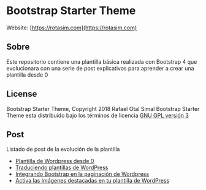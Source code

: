 # Bootstrap Starter Theme

Website: [https://rotasim.com](https://rotasim.com)

## Sobre

Este repositorio contiene una plantilla básica realizada con Bootstrap 4 que evolucionara con una serie de post explicativos para aprender a crear una plantilla desde 0


## License
Bootstrap Starter Theme, Copyright 2018 Rafael Otal Simal
Bootstrap Starter Theme esta distribuido bajo los términos de licencia [GNU GPL versión 3](https://www.gnu.org/licenses/gpl-3.0.html)

## Post

Listado de post de la evolución de la plantilla

- [Plantilla de Wordpress desde 0](https://rotasim.com/2018/09/plantilla-de-wordpress-desde-0/)
- [Traduciendo plantillas de WordPress](https://rotasim.com/2018/09/traduciendo-plantillas-de-wordpress/)
- [Integrando Bootstrap en la paginación de Wordpress](https://rotasim.com/2018/09/integrando-bootstrap-en-la-paginacion-de-wordpress)
- [Activa las Imágenes destacadas en tu plantilla de WordPress](https://rotasim.com/2018/10/activa-las-imagenes-destacadas-en-tu-plantilla-de-wordpress)